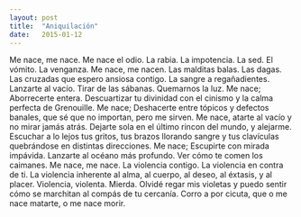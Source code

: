 ```yaml
---
layout: post
title:  "Aniquilación"
date:   2015-01-12
---
```


Me nace, me nace. Me nace el odio. La rabia. La impotencia. La sed. El vómito. La venganza. Me nace, me nacen. Las malditas balas. Las dagas. Las cruzadas que espero ansiosa contigo. La sangre a regañadientes. Lanzarte al vacío. Tirar de las sábanas. Quemarnos la luz. Me nace; Aborrecerte entera. Descuartizar tu divinidad con el cinismo y la calma perfecta de Grenouille. Me nace; Deshacerte entre tópicos y defectos banales, que sé que no importan, pero me sirven. Me nace, atarte al vacío y no mirar jamás atrás. Dejarte sola en el último rincon del mundo, y alejarme. Escuchar a lo lejos tus gritos, tus brazos llorando sangre y tus clavículas quebrándose en distintas direcciones. Me nace; Escupirte con mirada impávida. Lanzarte al océano más profundo. Ver cómo te comen los caimanes. Me nace, me nace. La violencia contigo. La violencia en contra de ti. La violencia inherente al alma, al cuerpo, al deseo, al éxtasis, y al placer. Violencia, violenta. Mierda. Olvidé regar mis violetas y puedo sentir cómo se marchitan al compás de tu cercanía. Corro a por cicuta, que o me nace matarte, o me nace morir.